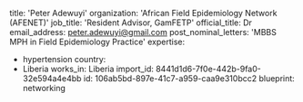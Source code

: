title: 'Peter Adewuyi'
organization: 'African Field Epidemiology Network (AFENET)'
job_title: 'Resident Advisor, GamFETP'
official_title: Dr
email_address: peter.adewuyi@gmail.com
post_nominal_letters: 'MBBS MPH in Field Epidemiology Practice'
expertise:
  - hypertension
country:
  - Liberia
works_in: Liberia
import_id: 8441d1d6-7f0e-442b-9fa0-32e594a4e4bb
id: 106ab5bd-897e-41c7-a959-caa9e310bcc2
blueprint: networking
